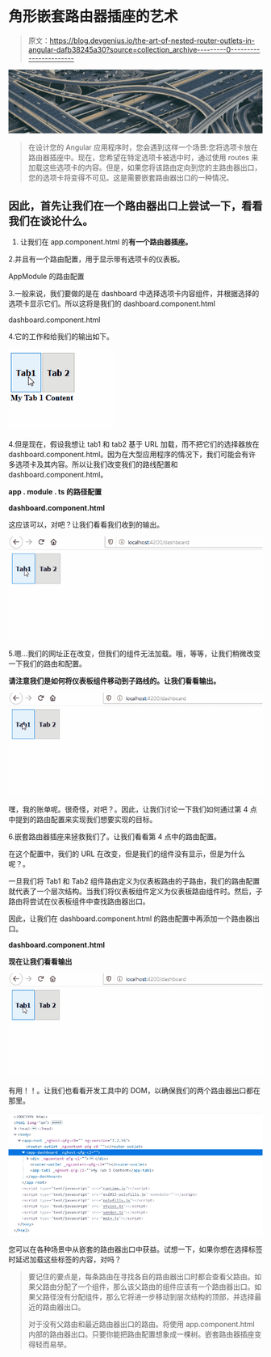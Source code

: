 # 角形嵌套路由器插座的艺术

> 原文：<https://blog.devgenius.io/the-art-of-nested-router-outlets-in-angular-dafb38245a30?source=collection_archive---------0----------------------->

![](img/1d829f0036013bde1ac9d04bd2301fbc.png)

> 在设计您的 Angular 应用程序时，您会遇到这样一个场景:您将选项卡放在路由器插座中。现在，您希望在特定选项卡被选中时，通过使用 routes 来加载这些选项卡的内容。但是，如果您将该路由定向到您的主路由器出口，您的选项卡将变得不可见。这是需要嵌套路由器出口的一种情况。

## 因此，首先让我们在一个路由器出口上尝试一下，看看我们在谈论什么。

1.  让我们在 app.component.html 的**有一个路由器插座。**

2.并且有一个路由配置，用于显示带有选项卡的仪表板。

AppModule 的路由配置

3.一般来说，我们要做的是在 dashboard 中选择选项卡内容组件，并根据选择的选项卡显示它们。所以这将是我们的 dashboard.component.html

dashboard.component.html

4.它的工作和给我们的输出如下。

![](img/530f8c82932558f9ad976b4f489aee66.png)

4.但是现在，假设我想让 tab1 和 tab2 基于 URL 加载，而不把它们的选择器放在 dashboard.component.html。因为在大型应用程序的情况下，我们可能会有许多选项卡及其内容。所以让我们改变我们的路线配置和 dashboard.component.html。

**app . module . ts 的路径配置**

**dashboard.component.html**

这应该可以，对吧？让我们看看我们收到的输出。

![](img/d24100ecbf03bd7c8cc1440e143b0053.png)

5.嗯…我们的网址正在改变，但我们的组件无法加载。哦，等等，让我们稍微改变一下我们的路由和配置。

**请注意我们是如何将仪表板组件移动到子路线的。让我们看看输出。**

![](img/f3b5873f9b653560b0eb67ba13b4e735.png)

嘿，我的账单呢。很奇怪，对吧？。因此，让我们讨论一下我们如何通过第 4 点中提到的路由配置来实现我们想要实现的目标。

6.嵌套路由器插座来拯救我们了。让我们看看第 4 点中的路由配置。

在这个配置中，我们的 URL 在改变，但是我们的组件没有显示，但是为什么呢？。

一旦我们将 Tab1 和 Tab2 组件路由定义为仪表板路由的子路由，我们的路由配置就代表了一个层次结构。当我们将仪表板组件定义为仪表板路由组件时。然后，子路由将尝试在仪表板组件中查找路由器出口。

因此，让我们在 dashboard.component.html 的路由配置中再添加一个路由器出口。

**dashboard.component.html**

**现在让我们看看输出**

![](img/1892a8c023b33ebfae62a708e24ab7c2.png)

有用！！。让我们也看看开发工具中的 DOM，以确保我们的两个路由器出口都在那里。

![](img/4ed237d25508080d4b0088d2cf3936fd.png)

您可以在各种场景中从嵌套的路由器出口中获益。试想一下，如果你想在选择标签时延迟加载这些标签的内容，对吗？

> 要记住的要点是，每条路由在寻找各自的路由器出口时都会查看父路由。如果父路由分配了一个组件，那么该父路由的组件应该有一个路由器出口。如果父路径没有分配组件，那么它将进一步移动到层次结构的顶部，并选择最近的路由器出口。
> 
> 对于没有父路由和最近路由器出口的路由。将使用 app.component.html 内部的路由器出口。只要你能把路由配置想象成一棵树。嵌套路由器插座变得轻而易举。